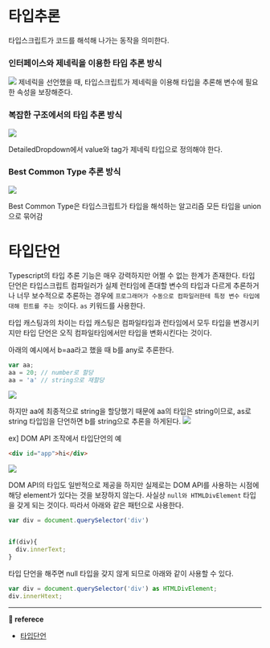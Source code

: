 # 타입추론

타입스크립트가 코드를 해석해 나가는 동작을 의미한다.

### 인터페이스와 제네릭을 이용한 타입 추론 방식
![](https://images.velog.io/images/ouo_yoonk/post/3a824772-d3b0-465e-ab17-3e915a16ab57/image.png)
제네릭을 선언했을 때, 타입스크립트가 제네릭을 이용해 타입을 추론해 변수에 필요한 속성을 보장해준다. 

### 복잡한 구조에서의 타입 추론 방식
![](https://images.velog.io/images/ouo_yoonk/post/3d9c6541-ea61-4d42-964a-17c6adeff868/image.png)

DetailedDropdown에서 value와 tag가 제네릭 타입으로 정의해야 한다.

### Best Common Type 추론 방식
![](https://images.velog.io/images/ouo_yoonk/post/b405a31a-2c5e-4733-ad1c-6ebdfa935e4f/image.png)

Best Common Type은 타입스크립트가 타입을 해석하는 알고리즘
모든 타입을 union으로 묶어감

# 타입단언
Typescript의 타입 추론 기능은 매우 강력하지만 어쩔 수 없는 한계가 존재한다. 타입 단언은 타입스크립트 컴파일러가 실제 런타임에 존대할 변수의 타입과 다르게 추론하거나 너무 보수적으로 추론하는 경우에 `프로그래머가 수동으로 컴파일러한테 특정 변수 타입에 대해 힌트를 주는 것`이다. `as` 키워드를 사용한다.

타입 캐스팅과의 차이는 타입 캐스팅은 컴파일타임과 런타임에서 모두 타입을 변경시키지만 타입 단언은 오직 컴파일타임에서만 타입을 변화시킨다는 것이다.

아래의 예시에서 b=aa라고 했을 때 b를 any로 추론한다.
``` javascript
var aa;
aa = 20; // number로 할당
aa = 'a' // string으로 재할당
```
![](https://images.velog.io/images/ouo_yoonk/post/8466dee4-ad46-4076-b891-85fde30cdc50/image.png)

하지만 aa에 최종적으로 string을 할당했기 때문에 aa의 타입은 string이므로, as로 string 타입임을 단언하면 b를 string으로 추론을 하게된다.
![](https://images.velog.io/images/ouo_yoonk/post/72a26af4-7355-41b5-8773-1b84d6d64431/image.png)


ex] DOM API 조작에서 타입단언의 예
``` html
<div id="app">hi</div>
```
![](https://images.velog.io/images/ouo_yoonk/post/9ed0253a-794f-4195-a133-4558a22147c6/image.png)

DOM API의 타입도 일반적으로 제공을 하지만 실제로는 DOM API를 사용하는 시점에 해당 element가 있다는 것을 보장하지 않는다. 사실상 `null와 HTMLDivElement` 타입을 갖게 되는 것이다. 
따라서 아래와 같은 패턴으로 사용한다.
``` javascript
var div = document.querySelector('div') 


if(div){
  div.innerText;
}
```

타입 단언을 해주면 null 타입을 갖지 않게 되므로 아래와 같이 사용할 수 있다.
``` javascript
var div = document.querySelector('div') as HTMLDivElement;
div.innerHtext;
```


---
__📑 referece__
- [타입단언](https://hyunseob.github.io/2017/12/12/typescript-type-inteference-and-type-assertion/)